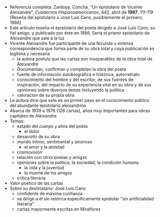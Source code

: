 - Referencia completa: Zardoya, Concha, “Un epistolario de Vicente Aleixandre”, _Cuadernos Hispanoamericanos_, 442, abril de **1987**, 111-119 \[Reseña del epistolario a José Luis Cano, posiblemente el primero, 1986\]
- Este artículo reseña el epistolario del poeta dirigido a José Luis Cano, su fiel amigo, y publicado por éste en 1986. Sería el priemr epistolario de Aleixandre que sale a la luz
- Vicente Aleixandre fue participante de una fecunda y extensa correspondencia que forma parte de su obra total y cuya publicación es legítima y necesaria
	- la autora postula que las cartas son inseparables de la obra total de Aleixandre
	-  Documentan, confirman y completan la obra del poeta
	-  fuente de información autobiográfica e histórica, autorretrato
	-  conocimiento del hombre y del escritor, de sus fuentes de inspiración, del impacto de su experiencia vital en su obra y de sus opiniones sobre diversos temas incluyendo la política
	-  valoración de su propia obra
- La autora dice que este es un primer paso en el conocimiento público del abundante epistolario aleixandrino
- Abarca de 1939 a 1976 (126 cartas), años muy importantes para obras capitales de Aleixandre
- Temas:
	- estado del cuerpo y alma del poeta
		- el dolor
	- desarrollo de su obra
	- mundo íntimo, sentimental y amoroso
		- el amor y la amistad
	- cosmovisión
	- relación con otrxs poetas y amigxs
	- opiniones sobre la política, la sociedad, la condición humana
		- la vida y la juventud
		- la muerte de los amigos
	- crítica literaria
- Valor poético de las cartas
- Sobre su destinatario: José Luis Cano
	- confidente de máxima confianza
	- se dirige a él sin retórica específicamente epistolar "sin artificialidad literaria"
	- cartas mayormente escritas en Miraflores